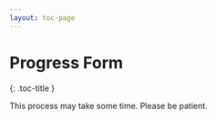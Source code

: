 ```yaml
---
layout: toc-page
---
```



# Progress Form
{: .toc-title }

This process may take some time. Please be patient.

